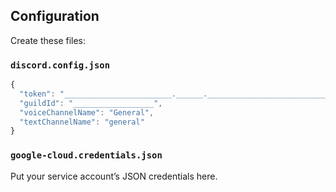 ## Configuration

Create these files:

### `discord.config.json`

```js
{
  "token": "________________________.______.___________________________",
  "guildId": "__________________",
  "voiceChannelName": "General",
  "textChannelName": "general"
}
```

### `google-cloud.credentials.json`

Put your service account’s JSON credentials here.
